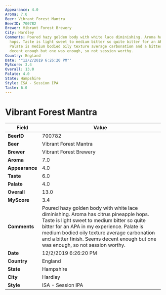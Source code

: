 ```yaml
---
Appearance: 4.0
Aroma: 7.0
Beer: Vibrant Forest Mantra
BeerID: 700782
Brewer: Vibrant Forest Brewery
City: Hardley
Comments: Poured hazy golden body with white lace diminishing. Aroma has citrus pineapple
  hops. Taste is light sweet to medium bitter so quite bitter for an APA in my experience.
  Palate is medium bodied oily texture average carbonation and a bitter finish. Seems
  decent enough but one was enough, so not session worthy.
Country: England
Date: '"12/2/2019 6:26:20 PM"'
MyScore: 3.4
Overall: 13.0
Palate: 4.0
State: Hampshire
Style: ISA - Session IPA
Taste: 6.0
---
```


# Vibrant Forest Mantra

| Field         | Value |
|---------------|-------|
| **BeerID** | 700782 |
| **Beer** | Vibrant Forest Mantra |
| **Brewer** | Vibrant Forest Brewery |
| **Aroma** | 7.0 |
| **Appearance** | 4.0 |
| **Taste** | 6.0 |
| **Palate** | 4.0 |
| **Overall** | 13.0 |
| **MyScore** | 3.4 |
| **Comments** | Poured hazy golden body with white lace diminishing. Aroma has citrus pineapple hops. Taste is light sweet to medium bitter so quite bitter for an APA in my experience. Palate is medium bodied oily texture average carbonation and a bitter finish. Seems decent enough but one was enough, so not session worthy. |
| **Date** | 12/2/2019 6:26:20 PM |
| **Country** | England |
| **State** | Hampshire |
| **City** | Hardley |
| **Style** | ISA - Session IPA |
